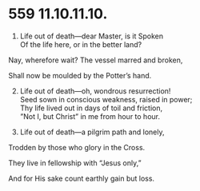 # 559 11.10.11.10.

1.  Life out of death—dear Master, is it Spoken\
Of the life here, or in the better land?

Nay, wherefore wait? The vessel marred and broken,

Shall now be moulded by the Potter’s hand.

2.  Life out of death—oh, wondrous resurrection!\
Seed sown in conscious weakness, raised in power;\
Thy life lived out in days of toil and friction,\
”Not I, but Christ” in me from hour to hour.

3.  Life out of death—a pilgrim path and lonely,

Trodden by those who glory in the Cross.

They live in fellowship with “Jesus only,”

And for His sake count earthly gain but loss.

